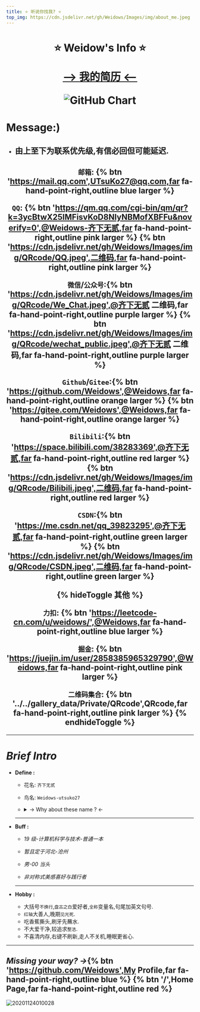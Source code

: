 ```yaml
---
title: ⭐ 听说你找我? ⭐
top_img: https://cdn.jsdelivr.net/gh/Weidows/Images/img/about_me.jpeg
---
```


<!--
 * @Author: Weidows
 * @Date: 2020-07-24 14:07:43
 * @LastEditors: Weidows
 * @LastEditTime: 2021-03-29 00:33:58
 * @FilePath: \Weidowsd:\Game\Github\Blog-private\source\tags\about.md
-->
<h1 align="center">

⭐️ Weidow's Info ⭐️

[--> 我的简历 <--](https://github.com/Weidows/Resume)

![GitHub Chart](http://ghchart.rshah.org/409ba5/Weidows)

</h1>

# Message:)

- ## 由上至下为联系优先级,有信必回但可能延迟.

<h2 align="center">

`邮箱`: {% btn 'https://mail.qq.com',UTsuKo27@qq.com,far fa-hand-point-right,outline blue larger %}

`QQ`: {% btn 'https://qm.qq.com/cgi-bin/qm/qr?k=3ycBtwX25IMFisvKoD8NIyNBMofXBFFu&noverify=0',@Weidows-齐下无贰,far fa-hand-point-right,outline pink larger %} {% btn 'https://cdn.jsdelivr.net/gh/Weidows/Images/img/QRcode/QQ.jpeg',二维码,far fa-hand-point-right,outline pink larger %}

`微信`/`公众号`:{% btn 'https://cdn.jsdelivr.net/gh/Weidows/Images/img/QRcode/We_Chat.jpeg',@齐下无贰 二维码,far fa-hand-point-right,outline purple larger %} {% btn 'https://cdn.jsdelivr.net/gh/Weidows/Images/img/QRcode/wechat_public.jpeg',@齐下无贰 二维码,far fa-hand-point-right,outline purple larger %}

`Github`/`Gitee`:{% btn 'https://github.com/Weidows',@Weidows,far fa-hand-point-right,outline orange larger %} {% btn 'https://gitee.com/Weidows',@Weidows,far fa-hand-point-right,outline orange larger %}

`Bilibili`:{% btn 'https://space.bilibili.com/38283369',@齐下无贰,far fa-hand-point-right,outline red larger %} {% btn 'https://cdn.jsdelivr.net/gh/Weidows/Images/img/QRcode/Bilibili.jpeg',二维码,far fa-hand-point-right,outline red larger %}

`CSDN`:{% btn 'https://me.csdn.net/qq_39823295',@齐下无贰,far fa-hand-point-right,outline green larger %} {% btn 'https://cdn.jsdelivr.net/gh/Weidows/Images/img/QRcode/CSDN.jpeg',二维码,far fa-hand-point-right,outline green larger %}

{% hideToggle 其他 %}

`力扣`: {% btn 'https://leetcode-cn.com/u/weidows/',@Weidows,far fa-hand-point-right,outline blue larger %}

`掘金`: {% btn 'https://juejin.im/user/2858385965329790',@Weidows,far fa-hand-point-right,outline pink larger %}

`二维码集合`: {% btn '../../gallery_data/Private/QRcode',QRcode,far fa-hand-point-right,outline pink larger %}
{% endhideToggle %}

---

</h2>

# _Brief Intro_

- **Define :**

  - 花名: `齐下无贰`

  - 鸟名: `Weidows-utsuko27`

  - <details>

      <summary> -> Why about these name ? <-</summary>

    ***

    热爱运动,六块腹肌,肚脐下的两块没有 -> 齐下无贰

    伟->Wei + Windows = Weidows (高中昵称,挺喜欢的,一直在沿用)

    utsuko -> 真正意义上瞎起的,译为 -> 凌子

    27 -> 中我最喜欢的二位十进制数,也是我的生日.

    </details>

  ***

- **Buff :**

  - _19 级-计算机科学与技术-普通一本_

  - _暂且定于河北-沧州_

  - _男-00 当头_

  - _非对称式美感喜好与践行者_

  ***

- **Hobby :**

  - 大括号`不换行`,`盘古之白`爱好者,`全称`变量名,句尾加英文句号.
  - `红轴`大善人,晚期`见光死`.
  - 吃香蕉撕头,刷牙先蘸水.
  - 不大爱干净,较追求`整洁`.
  - 不喜清内存,右键不刷新,走人不关机,睡眠更省心.

---

## _Missing your way? ->_{% btn 'https://github.com/Weidows',My Profile,far fa-hand-point-right,outline blue %} {% btn '/',Home Page,far fa-hand-point-right,outline red %}

![20201124010028](https://i.loli.net/2020/11/30/HigcC3IaqbeFSOW.jpg)
